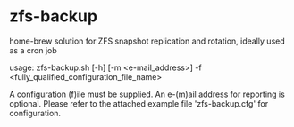 # zfs-backup
home-brew solution for ZFS snapshot replication and rotation, ideally used as a cron job

usage: zfs-backup.sh [-h] [-m <e-mail_address>] -f <fully_qualified_configuration_file_name>

A configuration (f)ile must be supplied. An e-(m)ail address for reporting is optional. Please refer to the attached example file 'zfs-backup.cfg' for configuration.
